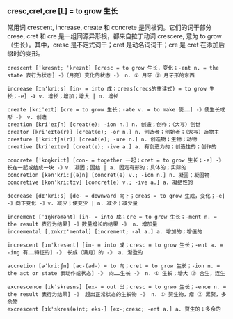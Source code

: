 ### cresc,cret,cre [L] = to grow 生长

常用词 crescent, increase, create 和 concrete 是同根词。它们的词干部分 crese, cret 和 cre 是一组同源异形根，都来自拉丁动词 crescere, 意为 to grow（生长）。其中，cresc 是不定式词干；cret 是动名词词干；cre 是 cret 在添加后缀时的变形。

    crescent [ˈkresnt; ˈkreznt] [cresc = to grow 生长，变化；-ent n. = the state 表行为状态] -》（月亮）变化的状态 -》 n. ① 月牙 ② 月牙形的东西

    increase [ɪn'kriːs] [in- = into 成；creas(crecs的重读式) = to grow 生长；-e] -》 v. 增长；增加；增大 | n. 增长

    create [kriˈeɪt] [cre = to grow 生长；-ate v. = to make 使……] -》使生长成形 -》 v. 创造
    creation [kriˈeɪʃn] [creat(e); -ion n.] n. 创造；创作；（大写）创世
    creator [kriˈeɪtə(r)] [creat(e); -or n.] n. 创造者；创始者；（大写）造物主
    creature [ˈkriːtʃə(r)] [creat(e); -ure n.] n. 创造物；生物；动物
    creative [kriˈeɪtɪv] [creat(e); -ive a.] a. 有创造力的；创造性的；创作的

    concrete [ˈkɒŋkriːt] [con- = together 一起；cret = to grow 生长；-e] -》 长在一起或结成一块 -》v. 凝固；固结 | a. 固定有形的；具体的；实际的
    concretion [kən'kriːʃ(ə)n] [concret(e) v.; -ion n.] n. 凝固；凝固物
    concretive [kɒn'kriːtɪv] [concret(e) v.; -ive a.] a. 凝结性的

    decrease [dɪ'kriːs] [de- = downward 向下；creas = to grow 生成，变化；-e] -》向下变化 -》v. 减少；使变少 | n. 减少；减少量

    increment [ˈɪŋkrəmənt] [in- = into 成；cre = to grow 生长；-ment n. = the result 表行为结果] -》数量增长的结果 -》 n. 增加量
    incremental [,ɪnkrɪ'mentəl] [increment; -al a.] a. 增加的；增值的

    increscent [ɪn'kresənt] [in- = into 成；cresc = to grow 生长；-ent a. = -ing 有……特征的] -》 长成（满月）的 -》 a. 渐盈的

    accretion [əˈkriːʃn] [ac-(ad-) = to 向；cret = to grow 生长；-ion n. = the act or state 表动作或状态] -》 向……生长 -》 n. ① 生长；增大 ② 合生，连生

    excrescence [ɪkˈskresns] [ex- = out 出；cresc = to grwo 生长；-ence n. = the result 表行为结果] -》 超出正常状态的生长物 -》 n. ① 赘生物，瘤 ② 累赘，多余物
    excrescent [ɪk'skres(ə)nt; eks-] [ex-;cresc; -ent a.] a. 赘生的；多余的 